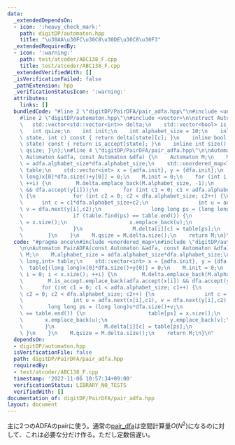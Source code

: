 ```yaml
---
data:
  _extendedDependsOn:
  - icon: ':heavy_check_mark:'
    path: digitDP/automaton.hpp
    title: "\u30AA\u30FC\u30C8\u30DE\u30C8\u30F3"
  _extendedRequiredBy:
  - icon: ':warning:'
    path: test/atcoder/ABC138_F.cpp
    title: test/atcoder/ABC138_F.cpp
  _extendedVerifiedWith: []
  _isVerificationFailed: false
  _pathExtension: hpp
  _verificationStatusIcon: ':warning:'
  attributes:
    links: []
  bundledCode: "#line 2 \"digitDP/PairDFA/pair_adfa.hpp\"\n#include <unordered_map>\n\
    #line 2 \"digitDP/automaton.hpp\"\n#include <vector>\n\nstruct Automaton {\n \
    \   std::vector<std::vector<int>> delta;\n    std::vector<bool> is_accept;\n \
    \   int qsize;\n    int init;\n    int alphabet_size = 10;\n    inline int next(int\
    \ state, int c) const { return delta[state][c]; }\n    inline bool accept(int\
    \ state) const { return is_accept[state]; }\n    inline int size() const {return\
    \ qsize; }\n};\n#line 4 \"digitDP/PairDFA/pair_adfa.hpp\"\n\nAutomaton PairADFA(const\
    \ Automaton &adfa, const Automaton &dfa) {\n    Automaton M;\n    M.alphabet_size\
    \ = adfa.alphabet_size*dfa.alphabet_size;\n    std::unordered_map<long long,int>\
    \ table;\n    std::vector<int> x = {adfa.init}, y = {dfa.init};\n    table[(long\
    \ long)x[0]*dfa.size()+y[0]] = 0;\n    M.init = 0;\n    for (int i = 0; i < x.size();\
    \ ++i) {\n        M.delta.emplace_back(M.alphabet_size, -1);\n        M.is_accept.emplace_back(adfa.accept(x[i])\
    \ && dfa.accept(y[i]));\n        for (int c1 = 0; c1 < adfa.alphabet_size; c1++)\
    \ {\n            for (int c2 = 0; c2 < dfa.alphabet_size; c2++) {\n          \
    \      int c = c1*dfa.alphabet_size+c2;\n                int u = adfa.next(x[i],c1),\
    \ v = dfa.next(y[i],c2);\n                long long ps = (long long)u*dfa.size()+v;\n\
    \                if (table.find(ps) == table.end()) {\n                    table[ps]\
    \ = x.size();\n                    x.emplace_back(u);\n                    y.emplace_back(v);\n\
    \                }\n                M.delta[i][c] = table[ps];\n            }\n\
    \        }\n    }\n    M.qsize = M.delta.size();\n    return M;\n}\n"
  code: "#pragma once\n#include <unordered_map>\n#include \"digitDP/automaton.hpp\"\
    \n\nAutomaton PairADFA(const Automaton &adfa, const Automaton &dfa) {\n    Automaton\
    \ M;\n    M.alphabet_size = adfa.alphabet_size*dfa.alphabet_size;\n    std::unordered_map<long\
    \ long,int> table;\n    std::vector<int> x = {adfa.init}, y = {dfa.init};\n  \
    \  table[(long long)x[0]*dfa.size()+y[0]] = 0;\n    M.init = 0;\n    for (int\
    \ i = 0; i < x.size(); ++i) {\n        M.delta.emplace_back(M.alphabet_size, -1);\n\
    \        M.is_accept.emplace_back(adfa.accept(x[i]) && dfa.accept(y[i]));\n  \
    \      for (int c1 = 0; c1 < adfa.alphabet_size; c1++) {\n            for (int\
    \ c2 = 0; c2 < dfa.alphabet_size; c2++) {\n                int c = c1*dfa.alphabet_size+c2;\n\
    \                int u = adfa.next(x[i],c1), v = dfa.next(y[i],c2);\n        \
    \        long long ps = (long long)u*dfa.size()+v;\n                if (table.find(ps)\
    \ == table.end()) {\n                    table[ps] = x.size();\n             \
    \       x.emplace_back(u);\n                    y.emplace_back(v);\n         \
    \       }\n                M.delta[i][c] = table[ps];\n            }\n       \
    \ }\n    }\n    M.qsize = M.delta.size();\n    return M;\n}\n"
  dependsOn:
  - digitDP/automaton.hpp
  isVerificationFile: false
  path: digitDP/PairDFA/pair_adfa.hpp
  requiredBy:
  - test/atcoder/ABC138_F.cpp
  timestamp: '2022-11-06 10:57:34+09:00'
  verificationStatus: LIBRARY_NO_TESTS
  verifiedWith: []
documentation_of: digitDP/PairDFA/pair_adfa.hpp
layout: document
---
```


主に2つのADFAのpairに使う。通常の[pair_dfa](https://kanpurin.github.io/digitDP/digitDP/PairDFA/pair_dfa.hpp)は空間計算量$O(N^2)$になるのに対して、これは必要な分だけ作る。ただし定数倍遅い。